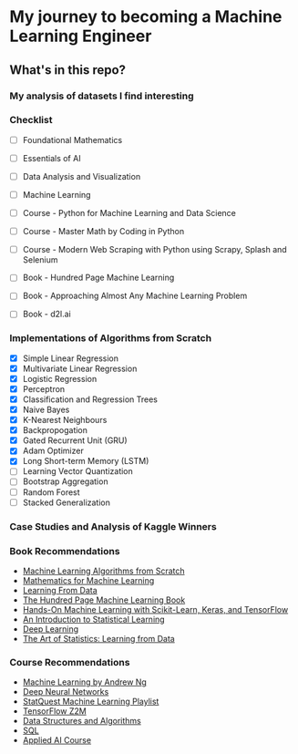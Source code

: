 # My journey to becoming a Machine Learning Engineer

## What's in this repo?

### My analysis of datasets I find interesting

### Checklist
 - [ ] Foundational Mathematics
 - [ ] Essentials of AI
 - [ ] Data Analysis and Visualization
 - [ ] Machine Learning
 - [ ] Course - Python for Machine Learning and Data Science
 - [ ] Course - Master Math by Coding in Python
 - [ ] Course - Modern Web Scraping with Python using Scrapy, Splash and Selenium
 - [ ] Book - Hundred Page Machine Learning 
 - [ ] Book - Approaching Almost Any Machine Learning Problem
 - [ ] Book - d2l.ai


### Implementations of Algorithms from Scratch
- [X] Simple Linear Regression
- [X] Multivariate Linear Regression
- [X] Logistic Regression
- [X] Perceptron
- [X] Classification and Regression Trees
- [X] Naive Bayes
- [X] K-Nearest Neighbours
- [X] Backpropogation
- [X] Gated Recurrent Unit (GRU)
- [X] Adam Optimizer
- [X] Long Short-term Memory (LSTM)
- [ ] Learning Vector Quantization
- [ ] Bootstrap Aggregation
- [ ] Random Forest
- [ ] Stacked Generalization

### Case Studies and Analysis of Kaggle Winners

### Book Recommendations
 - [Machine Learning Algorithms from Scratch](https://machinelearningmastery.com/machine-learning-algorithms-from-scratch/)
 - [Mathematics for Machine Learning](https://mml-book.com/)
 - [Learning From Data](https://www.amazon.in/Learning-Data-Yaser-S-Abu-Mostafa/dp/1600490069/ref=sr_1_4?dchild=1&keywords=learning+from+data&qid=1631505378&s=books&sr=1-4) 
 - [The Hundred Page Machine Learning Book](http://themlbook.com/)
 - [Hands-On Machine Learning with Scikit-Learn, Keras, and TensorFlow](https://www.oreilly.com/library/view/hands-on-machine-learning/9781492032632/)
 - [An Introduction to Statistical Learning](https://www.statlearning.com/)
 - [Deep Learning](https://www.deeplearningbook.org/)
 - [The Art of Statistics: Learning from Data](https://www.amazon.in/gp/product/0241258766/ref=ppx_yo_dt_b_asin_title_o00_s00?ie=UTF8&psc=1)

### Course Recommendations
- [Machine Learning by Andrew Ng](https://www.youtube.com/watch?v=PPLop4L2eGk&list=PLLssT5z_DsK-h9vYZkQkYNWcItqhlRJLN)
- [Deep Neural Networks](https://www.youtube.com/watch?v=CS4cs9xVecg&list=PLpFsSf5Dm-pd5d3rjNtIXUHT-v7bdaEIe)
- [StatQuest Machine Learning Playlist](https://www.youtube.com/watch?v=Gv9_4yMHFhI&list=PLblh5JKOoLUICTaGLRoHQDuF_7q2GfuJF)
- [TensorFlow Z2M](https://www.udemy.com/course/tensorflow-developer-certificate-machine-learning-zero-to-mastery/)
- [Data Structures and Algorithms](https://practice.geeksforgeeks.org/courses/dsa-self-paced)
- [SQL](https://practice.geeksforgeeks.org/courses/sql)
- [Applied AI Course](https://www.appliedaicourse.com/)

